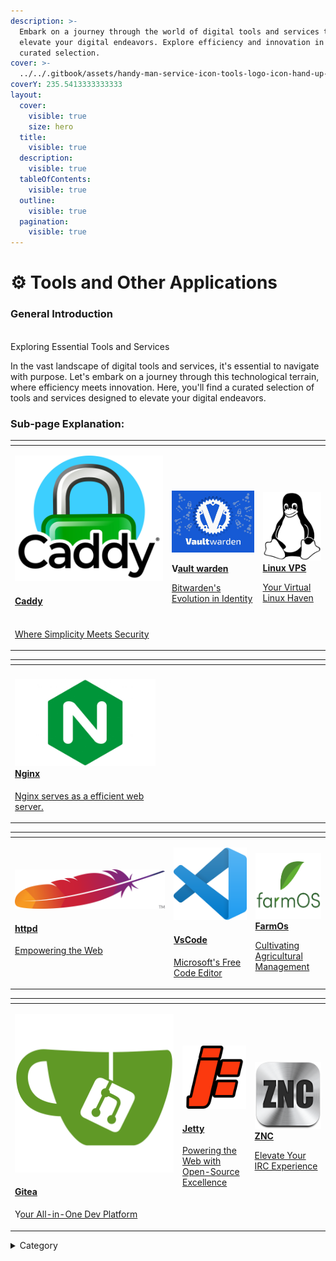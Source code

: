 ```yaml
---
description: >-
  Embark on a journey through the world of digital tools and services that
  elevate your digital endeavors. Explore efficiency and innovation in this
  curated selection.
cover: >-
  ../../.gitbook/assets/handy-man-service-icon-tools-logo-icon-hand-up-with-hummer-logo-design-illustration-2A24GJR.jpg
coverY: 235.5413333333333
layout:
  cover:
    visible: true
    size: hero
  title:
    visible: true
  description:
    visible: true
  tableOfContents:
    visible: true
  outline:
    visible: true
  pagination:
    visible: true
---
```


# ⚙ Tools and Other Applications

### General Introduction

\
Exploring Essential Tools and Services

In the vast landscape of digital tools and services, it's essential to navigate with purpose. Let's embark on a journey through this technological terrain, where efficiency meets innovation. Here, you'll find a curated selection of tools and services designed to elevate your digital endeavors.

### Sub-page Explanation:

<table><thead><tr><th width="237"></th><th></th><th></th></tr></thead><tbody><tr><td> <p><img src="../../.gitbook/assets/image (15).png" alt=""> </p><h4><a href="https://docs.scaleinfinite.fr/demo-deployment/tcp/caddy-deployment">Caddy</a></h4><p><a href="https://docs.scaleinfinite.fr/demo-deployment/tcp/caddy-deployment"><br> Where Simplicity Meets Security</a></p></td><td><p><img src="../../.gitbook/assets/image (16).png" alt="" data-size="original"></p><p> <strong>V</strong><a href="https://docs.scaleinfinite.fr/demo-deployment/tcp/vault-warden-deployment"><strong>ault warden</strong></a></p> <p><a href="https://docs.scaleinfinite.fr/demo-deployment/tcp/vault-warden-deployment">Bitwarden's Evolution in Identity</a></p></td><td><p> <img src="../../.gitbook/assets/image (17).png" alt=""> <a href="https://docs.scaleinfinite.fr/demo-deployment/tcp/linux-vps-deployment"><strong>Linux VPS</strong></a></p> <p><a href="https://docs.scaleinfinite.fr/demo-deployment/tcp/linux-vps-deployment">Your Virtual Linux Haven</a></p></td></tr></tbody></table>

<table><thead><tr><th width="237"></th><th width="254"></th><th></th></tr></thead><tbody><tr><td><h4> <img src="../../.gitbook/assets/image (18).png" alt=""><a href="https://docs.scaleinfinite.fr/demo-deployment/tcp/nginx-deployment">Nginx</a></h4> <p><a href="https://docs.scaleinfinite.fr/demo-deployment/tcp/nginx-deployment"> Nginx serves as a  efficient web server.</a></p></td><td></td><td></td></tr></tbody></table>

<table><thead><tr><th width="240"></th><th></th><th></th></tr></thead><tbody><tr><td> <p><img src="../../.gitbook/assets/image (19).png" alt=""> </p><h4><a href="https://docs.scaleinfinite.fr/demo-deployment/tcp/httpd-deployment"> httpd</a></h4><p><a href="https://docs.scaleinfinite.fr/demo-deployment/tcp/httpd-deployment">Empowering the Web</a></p></td><td><p><img src="../../.gitbook/assets/image (20).png" alt="" data-size="original"></p><h4><a href="https://docs.scaleinfinite.fr/demo-deployment/tcp/vscode-deployment">VsCode</a></h4> <p><a href="https://docs.scaleinfinite.fr/demo-deployment/tcp/vscode-deployment">Microsoft's Free Code Editor</a></p></td><td><p> <img src="../../.gitbook/assets/image (21).png" alt="">   <a href="https://docs.scaleinfinite.fr/demo-deployment/tcp/farmos-deployment"><strong>FarmOs</strong></a></p> <p><a href="https://docs.scaleinfinite.fr/demo-deployment/tcp/farmos-deployment">Cultivating Agricultural Management</a></p></td></tr></tbody></table>

<table><thead><tr><th width="254"></th><th></th><th></th></tr></thead><tbody><tr><td> <p><img src="../../.gitbook/assets/image (23).png" alt=""> </p><h4><a href="https://docs.scaleinfinite.fr/demo-deployment/tcp/gitea">Gitea</a></h4> <p>Y<a href="https://docs.scaleinfinite.fr/demo-deployment/tcp/gitea">our All-in-One Dev Platform</a></p></td><td><p><img src="../../.gitbook/assets/image (24).png" alt="" data-size="original"></p><h4><a href="https://docs.scaleinfinite.fr/demo-deployment/tcp/jetty-deployment"> Jetty</a></h4> <p><a href="https://docs.scaleinfinite.fr/demo-deployment/tcp/jetty-deployment">Powering the Web with Open-Source Excellence</a></p></td><td><p><img src="../../.gitbook/assets/image (8).png" alt=""><a href="https://docs.scaleinfinite.fr/demo-deployment/tcp/znc-deployment"><strong>ZNC</strong></a></p> <p><a href="https://docs.scaleinfinite.fr/demo-deployment/tcp/znc-deployment">Elevate Your IRC Experience</a></p></td></tr></tbody></table>

<details>

<summary>Category</summary>

Kubernetes, cloud computing, DevOps, cloud services, hosting platform, container orchestration, cloud infrastructure, cloud deployment, cloud management, cloud technology, cloud solutions&#x20;

</details>
